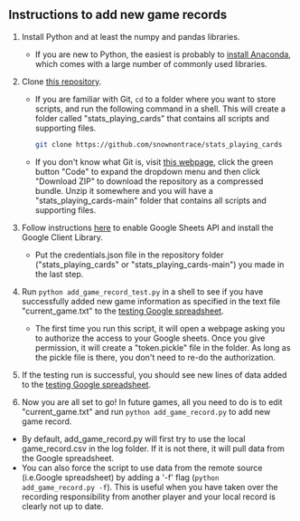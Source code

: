 ## Instructions to add new game records

1. Install Python and at least the numpy and pandas libraries.

    - If you are new to Python, the easiest is probably to [install Anaconda](https://www.anaconda.com/products/individual), which comes with a large number of commonly used libraries.

1. Clone [this repository](https://github.com/snownontrace/stats_playing_cards).

    - If you are familiar with Git, `cd` to a folder where you want to store scripts, and run the following command in a shell. This will create a folder called "stats_playing_cards" that contains all scripts and supporting files.

      ```bash
      git clone https://github.com/snownontrace/stats_playing_cards
      ```

    - If you don't know what Git is, visit [this webpage](https://github.com/snownontrace/stats_playing_cards), click the green button "Code" to expand the dropdown menu and then click "Download ZIP" to download the repository as a compressed bundle. Unzip it somewhere and you will have a "stats_playing_cards-main" folder that contains all scripts and supporting files.

1. Follow instructions [here](https://developers.google.com/sheets/api/quickstart/python) to enable Google Sheets API and install the Google Client Library.

    - Put the credentials.json file in the repository folder ("stats_playing_cards" or "stats_playing_cards-main") you made in the last step.

1. Run `python add_game_record_test.py` in a shell to see if you have successfully added new game information as specified in the text file "current_game.txt" to the [testing Google spreadsheet](https://docs.google.com/spreadsheets/d/1GcPjxs5PaK7atFxVq4VFp94j4RlJf1z1HFlyGQmiYsw/edit?usp=sharing).

    - The first time you run this script, it will open a webpage asking you to authorize the access to your Google sheets. Once you give permission, it will create a "token.pickle" file in the folder. As long as the pickle file is there, you don't need to re-do the authorization.

1. If the testing run is successful, you should see new lines of data added to the [testing Google spreadsheet](https://docs.google.com/spreadsheets/d/1GcPjxs5PaK7atFxVq4VFp94j4RlJf1z1HFlyGQmiYsw/edit?usp=sharing).

1. Now you are all set to go! In future games, all you need to do is to edit "current_game.txt" and run `python add_game_record.py` to add new game record.

  - By default, add_game_record.py will first try to use the local game_record.csv in the log folder. If it is not there, it will pull data from the Google spreadsheet.
  - You can also force the script to use data from the remote source (i.e.Google spreadsheet) by adding a '-f' flag (`python add_game_record.py -f`). This is useful when you have taken over the recording responsibility from another player and your local record is clearly not up to date.
